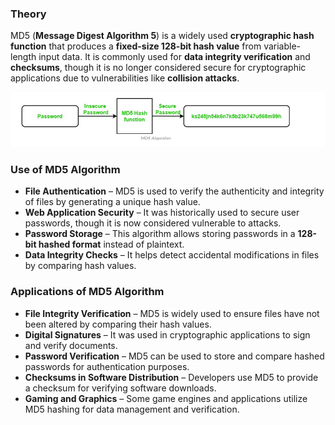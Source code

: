 ### **Theory**  

<div>

MD5 (**Message Digest Algorithm 5**) is a widely used **cryptographic hash function** that produces a **fixed-size 128-bit hash value** from variable-length input data. It is commonly used for **data integrity verification** and **checksums**, though it is no longer considered secure for cryptographic applications due to vulnerabilities like **collision attacks**.  

<div><img src="./images/md5.png"></div>

### **Use of MD5 Algorithm**  
- **File Authentication** – MD5 is used to verify the authenticity and integrity of files by generating a unique hash value.  
- **Web Application Security** – It was historically used to secure user passwords, though it is now considered vulnerable to attacks.  
- **Password Storage** – This algorithm allows storing passwords in a **128-bit hashed format** instead of plaintext.  
- **Data Integrity Checks** – It helps detect accidental modifications in files by comparing hash values.  

<div>  
   
</div>  

### **Applications of MD5 Algorithm**  
- **File Integrity Verification** – MD5 is widely used to ensure files have not been altered by comparing their hash values.  
- **Digital Signatures** – It was used in cryptographic applications to sign and verify documents.  
- **Password Verification** – MD5 can be used to store and compare hashed passwords for authentication purposes.  
- **Checksums in Software Distribution** – Developers use MD5 to provide a checksum for verifying software downloads.  
- **Gaming and Graphics** – Some game engines and applications utilize MD5 hashing for data management and verification.  
